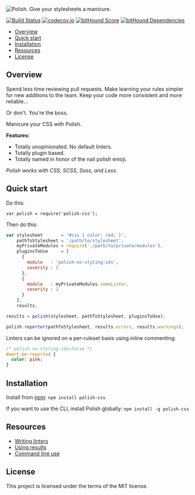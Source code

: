 ![Polish. Give your stylesheets a manicure.](/../images/images/polish-header.svg)

[![Build Status](https://travis-ci.org/brendanlacroix/polish-css.svg)](https://travis-ci.org/brendanlacroix/polish-css) [![codecov.io](https://codecov.io/github/brendanlacroix/polish-css/coverage.svg?branch=master)](https://codecov.io/github/brendanlacroix/polish-css?branch=master) [![bitHound Score](https://www.bithound.io/github/brendanlacroix/polish-css/badges/score.svg)](https://www.bithound.io/github/brendanlacroix/polish-css) [![bitHound Dependencies](https://www.bithound.io/github/brendanlacroix/polish-css/badges/dependencies.svg)](https://www.bithound.io/github/brendanlacroix/polish-css/master/dependencies/npm)

- [Overview](#overview)
- [Quick start](#quickstart)
- [Installation](#installation)
- [Resources](#resources)
- [License](#license)

## <a name="overview"></a>Overview

Spend less time reviewing pull requests.
Make learning your rules simpler for new additions to the team.
Keep your code more consistent and more reliable...

Or don't. You're the boss.

Manicure your CSS with Polish.

**Features:**
- Totally unopinionated. No default linters.
- Totally plugin based.
- Totally named in honor of the nail polish emoji.

_Polish works with CSS, SCSS, Sass, and Less._

## <a name="quickstart"></a>Quick start

Do this:

`var polish = require('polish-css');`

Then do this:
```javascript
var stylesheet       = '#css { color: red; }',
    pathToStylesheet = '/path/to/stylesheet',
    myPrivateModules = require('./path/to/private/modules'),
    pluginsToUse     = [
      {
        module   : 'polish-no-styling-ids',
        severity : 2
      },
      {
        module   : myPrivateModules.someLinter,
        severity : 2
      }
    ],
    results;

results = polish(stylesheet, pathToStylesheet, pluginsToUse);

polish.reporter(pathToStylesheet, results.errors, results.warnings);
```

Linters can be ignored on a per-ruleset basis using inline commenting:
```css
/* polish no-styling-ids=false */
#wont-be-reported {
  color: pink;
}
```

## <a name="installation"></a>Installation
Install from [npm](https://www.npmjs.com/package/polish-css):
`npm install polish-css`

If you want to use the CLI, install Polish globally:
`npm install -g polish-css`


## <a name="resources"></a>Resources
- [Writing linters](https://github.com/brendanlacroix/polish-css/wiki/Writing-linters)
- [Using results](https://github.com/brendanlacroix/polish-css/wiki/Using-results)
- [Command line use](https://github.com/brendanlacroix/polish-css/wiki/Command-line-usage)


## <a name="license"></a>License
This project is licensed under the terms of the MIT license.
